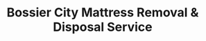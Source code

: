 ---
layout: location.njk
title: Bossier City Mattress Removal & Disposal Service
description: Professional mattress removal in Bossier City, Louisiana. Next-day pickup  Military-friendly service for Barksdale AFB families and Shreveport metro residents.
permalink: /mattress-removal/louisiana/shreveport/bossier-city/
city: Bossier City
state: Louisiana
stateSlug: louisiana
parentMetro: Shreveport
tier: 2
coordinates: 
  lat: 32.5160
  lng: -93.7321
pricing:
  startingPrice: 125
  single: 125
  queen: 155
  king: 180
  boxSpring: 30
pageContent:
  heroDescription: "Military-friendly mattress removal service in Bossier City, proudly serving Barksdale Air Force Base families and the greater Shreveport metro area. Professional pickup with military family scheduling flexibility and PCS move coordination throughout the Red River region."
  aboutService: "Bossier City's premier professional mattress removal service, specially tailored for our unique military community and growing suburban families. Home to Barksdale Air Force Base with over 15,000 active-duty personnel and Air Force Reserve members, we understand the distinct needs of military families from PCS relocations to base housing transitions. Our Red River region expertise extends beyond the base to serve established neighborhoods like South Bossier and Barksdale North, accommodating everything from military family moves to suburban home upgrades. As part of our nationwide program that has recycled over 1 million mattresses, we provide specialized environmental solutions that go far beyond what local waste services offer, ensuring maximum material recovery rather than simple landfill disposal."
  serviceAreasIntro: "We provide comprehensive mattress pickup services throughout Bossier City's military and civilian communities, from Barksdale Air Force Base housing to Red River waterfront neighborhoods:"
  regulationsCompliance: "As a specialized mattress removal service with over 1 million mattresses recycled nationwide, we exceed standard local waste management practices. Unlike typical disposal companies, our proven environmental program ensures 90% material recovery through certified recycling facilities, going far beyond basic Bossier Parish compliance requirements while providing military families with professional service standards."
  environmentalImpact: "Every mattress we collect in Bossier City supports responsible waste management in our Red River community. Through partnerships with Republic Services, the city's Recycling Center at Old Shed Road, and regional recycling facilities, we divert materials from area landfills while recovering steel springs, foam, cotton, and wood components. Our service helps manage the significant furniture turnover generated by Barksdale AFB's constant PCS rotations and the growing suburban development along the Red River, ensuring these materials are processed responsibly rather than contributing to illegal dumping issues that affect our waterfront and military community."
  howItWorksScheduling: "Military-friendly scheduling available throughout Bossier City with PCS move coordination and base housing transition support. We work around deployment schedules and accommodate both on-base and civilian neighborhood service requirements."
  howItWorksService: "Our licensed and insured team handles mattress removal from military base housing, riverside suburban homes, and established neighborhoods throughout Bossier City, understanding both military protocols and civilian service standards."
  howItWorksDisposal: "Your mattress joins our nationwide environmental achievement of recycling over 1 million mattresses. Unlike standard waste disposal, we ensure 90% material recovery through our certified recycling network, with steel springs, foam, and wood components processed at specialized facilities rather than ending up in landfills."
  sidebarStats:
    mattressesRemoved: "1,843"
neighborhoods: [
  {
    "name": "Barksdale North",
    "zipCodes": [
      "71110",
      "71112"
    ]
  },
  {
    "name": "South Bossier",
    "zipCodes": [
      "71111",
      "71112"
    ]
  },
  {
    "name": "Red River District",
    "zipCodes": [
      "71111"
    ]
  },
  {
    "name": "Airline Highway Corridor",
    "zipCodes": [
      "71111",
      "71112"
    ]
  },
  {
    "name": "East Bank",
    "zipCodes": [
      "71111"
    ]
  },
  {
    "name": "Benton Road Area",
    "zipCodes": [
      "71111"
    ]
  },
  {
    "name": "Old Shed Road District",
    "zipCodes": [
      "71111"
    ]
  },
  {
    "name": "Traffic Street Corridor",
    "zipCodes": [
      "71111"
    ]
  }
]
zipCodes: [
  "71110",
  "71111",
  "71112"
]
recyclingPartners: [
  "Republic Services Bossier City",
  "Bossier City Recycling Center", 
  "Shreveport Green Household Hazardous Waste Program"
]
localRegulations: "While Bossier City contracts with Republic Services for standard waste collection, our professional mattress removal service operates independently as a specialized eco-friendly solution. Unlike basic waste disposal services, we've achieved over 1 million mattresses recycled nationwide through our proven environmental program. Rather than simply dropping mattresses at local facilities, we ensure maximum material recovery through our certified recycling network that diverts 90% of materials from landfills."
nearbyCities: [
  {
    "name": "Shreveport",
    "slug": "shreveport",
    "distance": 5,
    "isSuburb": false
  },
  {
    "name": "Monroe",
    "slug": "monroe",
    "distance": 98,
    "isSuburb": false
  },
  {
    "name": "Baton Rouge",
    "slug": "baton-rouge",
    "distance": 142,
    "isSuburb": false
  },
  {
    "name": "Lafayette",
    "slug": "lafayette",
    "distance": 185,
    "isSuburb": false
  },
  {
    "name": "Lake Charles",
    "slug": "lake-charles",
    "distance": 187,
    "isSuburb": false
  }
]
reviews:
  count: 89
  featured: [
  {
    "text": "Perfect service for our PCS move from Barksdale! They coordinated perfectly with our military timeline and handled the whole process professionally. Great understanding of military family needs.",
    "author": "Captain Sarah M.",
    "neighborhood": "Barksdale North"
  },
  {
    "text": "Professional pickup from our South Bossier home along the Red River. The team was punctual and handled our furniture removal efficiently. Highly recommend for suburban families.",
    "author": "David K.",
    "neighborhood": "South Bossier"  
  },
  {
    "text": "They handled our base housing turnover seamlessly, working around our deployment schedule. Great local service that understands both military and civilian community needs.",
    "author": "Lt. Colonel Jennifer R.",
    "neighborhood": "Barksdale North"
  }
]
faqs: [
  {
    "question": "How much does mattress removal cost in Bossier City?",
    "answer": "Mattress removal in Bossier City starts at $125 for a single mattress. Two-piece sets (mattress + box spring) cost $155, and three-piece sets are $180. All pricing includes pickup, transportation, and proper disposal through our Republic Services partnerships."
  },
  {
    "question": "Do you serve Barksdale Air Force Base families?",
    "answer": "Absolutely! We specialize in military family service with PCS move coordination, deployment schedule flexibility, and base housing transition support. We understand military protocols and work seamlessly with both on-base housing and off-base military families throughout Bossier City."
  },
  {
    "question": "What areas of Bossier City do you serve?",
    "answer": "We serve all of Bossier City including Barksdale North, South Bossier, Red River District, and all neighborhoods along the Red River. Our coverage includes both military base areas and civilian suburban communities throughout Bossier Parish."
  },
  {
    "question": "Can you coordinate with PCS moves and military timelines?",
    "answer": "Yes! We offer military-friendly scheduling with PCS move coordination, deployment timeline accommodation, and base housing transition support. We understand the unique timing requirements of military families and provide flexible scheduling to match your orders."
  },
  {
    "question": "Do you work with Republic Services and city waste programs?",
    "answer": "Yes, we coordinate with Republic Services (the city's waste contractor) and support Bossier City's recycling programs including the drop-off center at Old Shed Road. This ensures all disposal meets local regulations and supports community waste management goals."
  },
  {
    "question": "What happens to my mattress after pickup in Bossier City?",
    "answer": "Your mattress is processed through Republic Services facilities and Bossier City's certified recycling programs. We ensure compliance with Bossier Parish regulations while maximizing material recovery including steel springs, foam, and cotton components."
  },
  {
    "question": "Do you offer next-day service in Bossier City?",
    "answer": "Yes! Next-day pickup is available throughout Bossier City when booked before 2 PM. We serve both military base areas and civilian neighborhoods with the same reliable scheduling, accommodating urgent military family needs."
  },
  {
    "question": "Are you licensed and insured for Louisiana operations?",
    "answer": "Yes, we are fully licensed and insured to operate in Louisiana and Bossier Parish. We carry comprehensive liability coverage and follow all state and local waste hauling requirements while maintaining military installation service capabilities."
  }
]
schema: |
  {
    "@context": "https://schema.org",
    "@type": "LocalBusiness",
    "name": "A Bedder World Bossier City",
    "description": "Professional mattress removal service in Bossier City, Louisiana. Military-friendly service for Barksdale AFB families and Shreveport metro residents.",
    "url": "https://abedderworld.com/mattress-removal/louisiana/shreveport/bossier-city/",
    "telephone": "720-263-6094",
    "address": {
      "@type": "PostalAddress",
      "addressLocality": "Bossier City",
      "@type": "PostalAddress",
      "addressRegion": "Louisiana",
      "addressCountry": "US"
    },
    "geo": {
      "@type": "GeoCoordinates",
      "latitude": "32.5160",
      "longitude": "-93.7321"
    },
    "areaServed": {
      "@type": "City",
      "name": "Bossier City"
    },
    "priceRange": "$125-$180",
    "aggregateRating": {
      "@type": "AggregateRating",
      "ratingValue": "4.9",
      "reviewCount": "89"
    }
  }
---